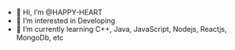- 👋 Hi, I’m @HAPPY-HEART
- 👀 I’m interested in Developing 
- 🌱 I’m currently learning C++, Java, JavaScript, Nodejs, Reactjs, MongoDb, etc 

<!---
HAPPY-HEART/HAPPY-HEART is a ✨ special ✨ repository because its `README.md` (this file) appears on your GitHub profile.
You can click the Preview link to take a look at your changes.
--->
